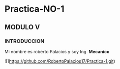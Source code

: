 # Practica-NO-1
## MODULO V
### INTRODUCCION 
Mi nombre es roberto Palacios y soy Ing. **Mecanico**

![]https://github.com/RobertoPalacios17/Practica-1.git)
